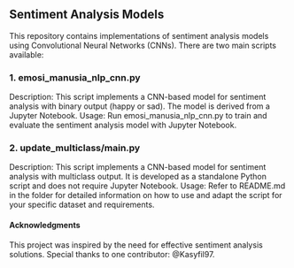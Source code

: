 ## Sentiment Analysis Models
This repository contains implementations of sentiment analysis models using Convolutional Neural Networks (CNNs). There are two main scripts available:

### 1. emosi_manusia_nlp_cnn.py
Description: This script implements a CNN-based model for sentiment analysis with binary output (happy or sad). The model is derived from a Jupyter Notebook.
Usage: Run emosi_manusia_nlp_cnn.py to train and evaluate the sentiment analysis model with Jupyter Notebook.

### 2. update_multiclass/main.py
Description: This script implements a CNN-based model for sentiment analysis with multiclass output. It is developed as a standalone Python script and does not require Jupyter Notebook.
Usage: Refer to README.md in the folder for detailed information on how to use and adapt the script for your specific dataset and requirements.

#### Acknowledgments
This project was inspired by the need for effective sentiment analysis solutions.
Special thanks to one contributor: @Kasyfil97.
